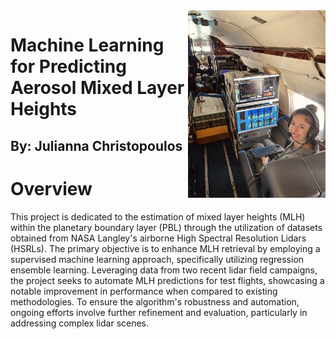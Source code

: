 
<img align="right" width="220" height="300" src="/assets/IMG/julie.jpg">

# **Machine Learning for Predicting Aerosol Mixed Layer Heights**
## By: Julianna Christopoulos


# **Overview**

This project is dedicated to the estimation of mixed layer heights (MLH) within the planetary boundary layer (PBL) through the utilization of datasets obtained from NASA Langley's airborne High Spectral Resolution Lidars (HSRLs). The primary objective is to enhance MLH retrieval by employing a supervised machine learning approach, specifically utilizing regression ensemble learning. Leveraging data from two recent lidar field campaigns, the project seeks to automate MLH predictions for test flights, showcasing a notable improvement in performance when compared to existing methodologies. To ensure the algorithm's robustness and automation, ongoing efforts involve further refinement and evaluation, particularly in addressing complex lidar scenes.




